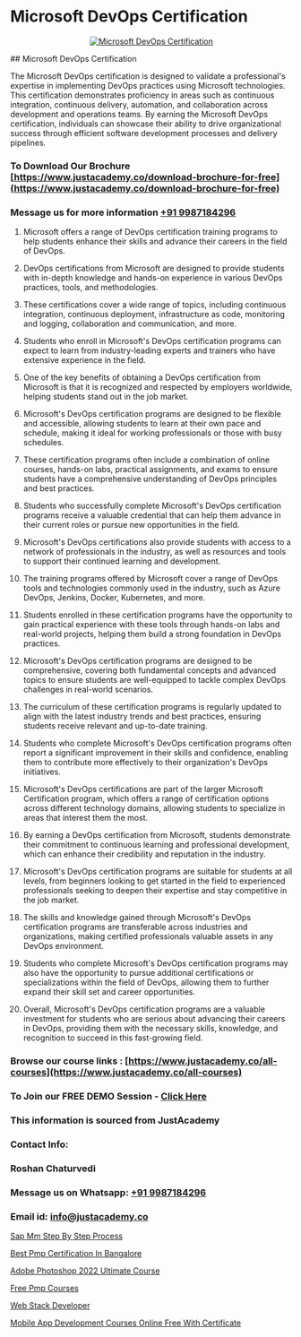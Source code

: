 # Microsoft DevOps Certification

<p align="center">
  <a href="https://justacademy.co/course-detail/devops-training">
    <img src="https://justacademy.co/storage2/course_image/1710765394_course_image.webp" alt="Microsoft DevOps Certification">
  </a>
</p>
## Microsoft DevOps Certification

The Microsoft DevOps certification is designed to validate a professional's expertise in implementing DevOps practices using Microsoft technologies. This certification demonstrates proficiency in areas such as continuous integration, continuous delivery, automation, and collaboration across development and operations teams. By earning the Microsoft DevOps certification, individuals can showcase their ability to drive organizational success through efficient software development processes and delivery pipelines.
### To Download Our Brochure [https://www.justacademy.co/download-brochure-for-free](https://www.justacademy.co/download-brochure-for-free)
### Message us for more information [+91 9987184296](https://api.whatsapp.com/send?phone=919987184296)
1) Microsoft offers a range of DevOps certification training programs to help students enhance their skills and advance their careers in the field of DevOps.

2) DevOps certifications from Microsoft are designed to provide students with in-depth knowledge and hands-on experience in various DevOps practices, tools, and methodologies.

3) These certifications cover a wide range of topics, including continuous integration, continuous deployment, infrastructure as code, monitoring and logging, collaboration and communication, and more.

4) Students who enroll in Microsoft's DevOps certification programs can expect to learn from industry-leading experts and trainers who have extensive experience in the field.

5) One of the key benefits of obtaining a DevOps certification from Microsoft is that it is recognized and respected by employers worldwide, helping students stand out in the job market.

6) Microsoft's DevOps certification programs are designed to be flexible and accessible, allowing students to learn at their own pace and schedule, making it ideal for working professionals or those with busy schedules.

7) These certification programs often include a combination of online courses, hands-on labs, practical assignments, and exams to ensure students have a comprehensive understanding of DevOps principles and best practices.

8) Students who successfully complete Microsoft's DevOps certification programs receive a valuable credential that can help them advance in their current roles or pursue new opportunities in the field.

9) Microsoft's DevOps certifications also provide students with access to a network of professionals in the industry, as well as resources and tools to support their continued learning and development.

10) The training programs offered by Microsoft cover a range of DevOps tools and technologies commonly used in the industry, such as Azure DevOps, Jenkins, Docker, Kubernetes, and more.

11) Students enrolled in these certification programs have the opportunity to gain practical experience with these tools through hands-on labs and real-world projects, helping them build a strong foundation in DevOps practices.

12) Microsoft's DevOps certification programs are designed to be comprehensive, covering both fundamental concepts and advanced topics to ensure students are well-equipped to tackle complex DevOps challenges in real-world scenarios.

13) The curriculum of these certification programs is regularly updated to align with the latest industry trends and best practices, ensuring students receive relevant and up-to-date training.

14) Students who complete Microsoft's DevOps certification programs often report a significant improvement in their skills and confidence, enabling them to contribute more effectively to their organization's DevOps initiatives.

15) Microsoft's DevOps certifications are part of the larger Microsoft Certification program, which offers a range of certification options across different technology domains, allowing students to specialize in areas that interest them the most.

16) By earning a DevOps certification from Microsoft, students demonstrate their commitment to continuous learning and professional development, which can enhance their credibility and reputation in the industry.

17) Microsoft's DevOps certification programs are suitable for students at all levels, from beginners looking to get started in the field to experienced professionals seeking to deepen their expertise and stay competitive in the job market.

18) The skills and knowledge gained through Microsoft's DevOps certification programs are transferable across industries and organizations, making certified professionals valuable assets in any DevOps environment.

19) Students who complete Microsoft's DevOps certification programs may also have the opportunity to pursue additional certifications or specializations within the field of DevOps, allowing them to further expand their skill set and career opportunities.

20) Overall, Microsoft's DevOps certification programs are a valuable investment for students who are serious about advancing their careers in DevOps, providing them with the necessary skills, knowledge, and recognition to succeed in this fast-growing field.

### Browse our course links : [https://www.justacademy.co/all-courses](https://www.justacademy.co/all-courses) 
### To Join our FREE DEMO Session - [Click Here](https://www.justacademy.co/register-for-course-demo)


### This information is sourced from JustAcademy
### Contact Info:
### Roshan Chaturvedi
### Message us on Whatsapp: [+91 9987184296](https://api.whatsapp.com/send?phone=919987184296)
### Email id: [info@justacademy.co](mailto:info@justacademy.co)
                
[Sap Mm Step By Step Process](https://www.linkedin.com/pulse/sap-mm-step-process-justacademy-thane-f959c?trackingId=XjiaE4pUBSPg8HmbLhQ%2FEw%3D%3D&lipi=urn%3Ali%3Apage%3Ad_flagship3_company_admin%3BQUUDXGyzQlqUHLkfVC%2F2FQ%3D%3D)

[Best Pmp Certification In Bangalore](https://www.linkedin.com/pulse/best-pmp-certification-bangalore-software-training-mountain-view-3lsfe?trackingId=%2FP%2FMLLHv2XM7QfLFo5%2Fmsw%3D%3D&lipi=urn%3Ali%3Apage%3Ad_flagship3_company_admin%3B8iJAXExGSpWzkSgodJb9Bg%3D%3D)

[Adobe Photoshop 2022 Ultimate Course](https://medium.com/@shivamja27/adobe-photoshop-2022-ultimate-course-50dec85e817b)

[Free Pmp Courses](https://medium.com/@justacademytraining/free-pmp-courses-5711596c6dbc)

[Web Stack Developer](https://justacademyin.github.io/Articles/Web-Stack-Developer)

[Mobile App Development Courses Online Free With Certificate](https://justacademyin.github.io/justacademy/mobile-app-development-courses-online-free-with-certificate)


